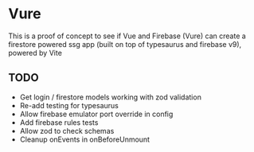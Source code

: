 # Vure

This is a proof of concept to see if Vue and Firebase (Vure) can create a firestore powered ssg app (built on top of typesaurus and firebase v9), powered by Vite

## TODO
- Get login / firestore models working with zod validation
- Re-add testing for typesaurus
- Allow firebase emulator port override in config
- Add firebase rules tests
- Allow zod to check schemas
- Cleanup onEvents in onBeforeUnmount